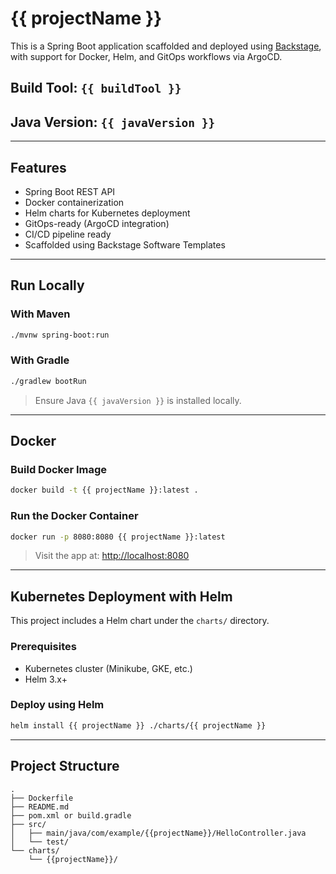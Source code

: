 # {{ projectName }}

This is a Spring Boot application scaffolded and deployed using [Backstage](https://backstage.io), with support for Docker, Helm, and GitOps workflows via ArgoCD.

## Build Tool: `{{ buildTool }}`
## Java Version: `{{ javaVersion }}`

---

## Features

- Spring Boot REST API  
- Docker containerization  
- Helm charts for Kubernetes deployment  
- GitOps-ready (ArgoCD integration)  
- CI/CD pipeline ready  
- Scaffolded using Backstage Software Templates  

---

## Run Locally

### With Maven

```bash
./mvnw spring-boot:run
```

### With Gradle

```bash
./gradlew bootRun
```

> Ensure Java `{{ javaVersion }}` is installed locally.

---

## Docker

### Build Docker Image

```bash
docker build -t {{ projectName }}:latest .
```

### Run the Docker Container

```bash
docker run -p 8080:8080 {{ projectName }}:latest
```

> Visit the app at: [http://localhost:8080](http://localhost:8080)

---

## Kubernetes Deployment with Helm

This project includes a Helm chart under the `charts/` directory.

### Prerequisites

- Kubernetes cluster (Minikube, GKE, etc.)
- Helm 3.x+

### Deploy using Helm

```bash
helm install {{ projectName }} ./charts/{{ projectName }}
```

---

## Project Structure

```text
.
├── Dockerfile
├── README.md
├── pom.xml or build.gradle
├── src/
│   ├── main/java/com/example/{{projectName}}/HelloController.java
│   └── test/
└── charts/
    └── {{projectName}}/
```
